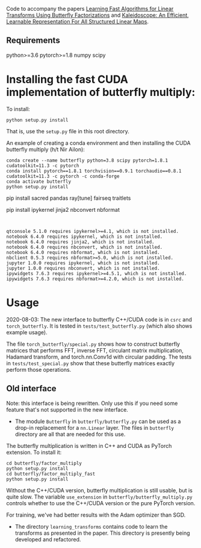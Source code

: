Code to accompany the papers [Learning Fast Algorithms for Linear Transforms
Using Butterfly Factorizations](https://arxiv.org/abs/1903.05895) and [Kaleidoscope: An Efficient, Learnable Representation For All Structured Linear Maps](https://openreview.net/forum?id=BkgrBgSYDS).

## Requirements

python>=3.6
pytorch>=1.8
numpy
scipy

# Installing the fast CUDA implementation of butterfly multiply:

To install:

```
python setup.py install
```

That is, use the `setup.py` file in this root directory.

An example of creating a conda environment and then installing the CUDA
butterfly multiply (h/t Nir Ailon):

```
conda create --name butterfly python=3.8 scipy pytorch=1.8.1 cudatoolkit=11.3 -c pytorch
conda install pytorch==1.8.1 torchvision==0.9.1 torchaudio==0.8.1 cudatoolkit=11.3 -c pytorch -c conda-forge
conda activate butterfly
python setup.py install
```

pip install sacred pandas ray[tune] fairseq traitlets

pip install ipykernel jinja2 nbconvert nbformat

```


qtconsole 5.1.0 requires ipykernel>=4.1, which is not installed.
notebook 6.4.0 requires ipykernel, which is not installed.
notebook 6.4.0 requires jinja2, which is not installed.
notebook 6.4.0 requires nbconvert, which is not installed.
notebook 6.4.0 requires nbformat, which is not installed.
nbclient 0.5.3 requires nbformat>=5.0, which is not installed.
jupyter 1.0.0 requires ipykernel, which is not installed.
jupyter 1.0.0 requires nbconvert, which is not installed.
ipywidgets 7.6.3 requires ipykernel>=4.5.1, which is not installed.
ipywidgets 7.6.3 requires nbformat>=4.2.0, which is not installed.
```

# Usage

2020-08-03: The new interface to butterfly C++/CUDA code is in `csrc` and
`torch_butterfly`.
It is tested in `tests/test_butterfly.py` (which also shows example usage).

The file `torch_butterfly/special.py` shows how to construct butterfly matrices
that performs FFT, inverse FFT, circulant matrix multiplication,
Hadamard transform, and torch.nn.Conv1d with circular padding. The tests in
`tests/test_special.py` show that these butterfly matrices exactly perform
those operations.

## Old interface

Note: this interface is being rewritten. Only use this if you need some feature
that's not supported in the new interface.

* The module `Butterfly` in `butterfly/butterfly.py` can be used as a drop-in
  replacement for a `nn.Linear` layer. The files in `butterfly` directory are all
  that are needed for this use.

The butterfly multiplication is written in C++ and CUDA as PyTorch extension.
To install it:

```
cd butterfly/factor_multiply
python setup.py install
cd butterfly/factor_multiply_fast
python setup.py install
```

Without the C++/CUDA version, butterfly multiplication is still usable, but is
quite slow. The variable `use_extension` in `butterfly/butterfly_multiply.py`
controls whether to use the C++/CUDA version or the pure PyTorch version.

For training, we've had better results with the Adam optimizer than SGD.

* The directory `learning_transforms` contains code to learn the transforms
  as presented in the paper. This directory is presently being developed and
  refactored.
